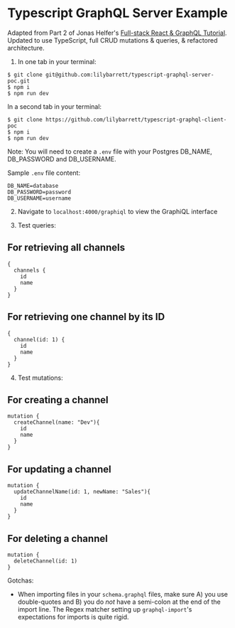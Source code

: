 # Typescript GraphQL Server Example

Adapted from Part 2 of Jonas Helfer's [Full-stack React & GraphQL Tutorial](https://dev-blog.apollodata.com/react-graphql-tutorial-part-2-server-99d0528c7928). Updated to use TypeScript, full CRUD mutations & queries, & refactored architecture.

1. In one tab in your terminal:
```
$ git clone git@github.com:lilybarrett/typescript-graphql-server-poc.git
$ npm i
$ npm run dev
```

In a second tab in your terminal:

```
$ git clone https://github.com/lilybarrett/typescript-graphql-client-poc
$ npm i
$ npm run dev
```

Note: You will need to create a `.env` file with your Postgres DB_NAME, DB_PASSWORD and DB_USERNAME.

Sample `.env` file content:

```
DB_NAME=database
DB_PASSWORD=password
DB_USERNAME=username
```

2. Navigate to `localhost:4000/graphiql` to view the GraphiQL interface

3. Test queries:

## For retrieving all channels

```
{
  channels {
    id
    name
  }
}
```

## For retrieving one channel by its ID

```
{
  channel(id: 1) {
    id
    name
  }
}
```

4. Test mutations:

## For creating a channel

```
mutation {
  createChannel(name: "Dev"){
    id
    name
  }
}
```

## For updating a channel

```
mutation {
  updateChannelName(id: 1, newName: "Sales"){
    id
    name
  }
}
```

## For deleting a channel

```
mutation {
  deleteChannel(id: 1)
}
```

Gotchas:

* When importing files in your `schema.graphql` files, make sure A) you use double-quotes and B) you do _not_ have a semi-colon at the end of the import line. The Regex matcher setting up `graphql-import`'s expectations for imports is quite rigid.